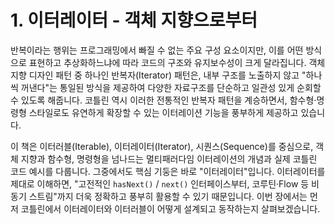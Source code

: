 # 1. 이터레이터 - 객체 지향으로부터

반복이라는 행위는 프로그래밍에서 빠질 수 없는 주요 구성 요소이지만, 이를 어떤 방식으로 표현하고 추상화하느냐에 따라 코드의 구조와 유지보수성이 크게 달라집니다. 객체 지향 디자인 패턴 중 하나인 반복자(Iterator) 패턴은, 내부 구조를 노출하지 않고 "하나씩 꺼낸다"는 통일된 방식을 제공하여 다양한 자료구조를 단순하고 일관성 있게 순회할 수 있도록 해줍니다. 코틀린 역시 이러한 전통적인 반복자 패턴을 계승하면서, 함수형·명령형 스타일로도 유연하게 확장할 수 있는 이터레이션 기능을 풍부하게 제공하고 있습니다.

이 책은 이터러블(Iterable), 이터레이터(Iterator), 시퀀스(Sequence)를 중심으로, 객체 지향과 함수형, 명령형을 넘나드는 멀티패러다임 이터레이션의 개념과 실제 코틀린 코드 예시를 다룹니다. 그중에서도 핵심 기둥은 바로 "이터레이터"입니다. 이터레이터를 제대로 이해하면, "고전적인 `hasNext()` / `next()` 인터페이스부터, 코루틴·Flow 등 비동기 스트림"까지 더욱 정확하고 풍부히 활용할 수 있기 때문입니다. 이번 장에서는 먼저 코틀린에서 이터레이터와 이터러블이 어떻게 설계되고 동작하는지 살펴보겠습니다.

